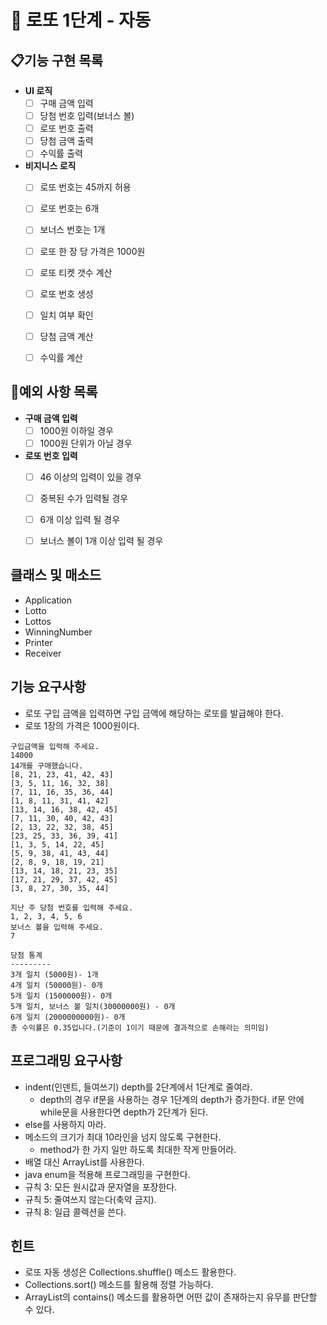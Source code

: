 # 🚀 로또 1단계 - 자동

##  📋기능 구현 목록
* **UI 로직**
  - [ ] 구매 금액 입력
  - [ ] 당첨 번호 입력(보너스 볼)
  - [ ] 로또 번호 출력
  - [ ] 당첨 금액 출력
  - [ ] 수익률 출력

* **비지니스 로직**
  - [ ] 로또 번호는 45까지 허용
  - [ ] 로또 번호는 6개
  - [ ] 보너스 번호는 1개
  - [ ] 로또 한 장 당 가격은 1000원
  - [ ] 로또 티켓 갯수 계산
  - [ ] 로또 번호 생성
  - [ ] 일치 여부 확인
  - [ ] 당첨 금액 계산
  - [ ] 수익률 계산


## 🎯예외 사항 목록
* **구매 금액 입력**
  - [ ] 1000원 이하일 경우
  - [ ] 1000원 단위가 아닐 경우

* **로또 번호 입력**
  - [ ] 46 이상의 입력이 있을 경우
  - [ ] 중복된 수가 입력될 경우
  - [ ] 6개 이상 입력 될 경우
  - [ ] 보너스 볼이 1개 이상 입력 될 경우


## 클래스 및 매소드
- Application
- Lotto
- Lottos
- WinningNumber
- Printer
- Receiver



## 기능 요구사항
- 로또 구입 금액을 입력하면 구입 금액에 해당하는 로또를 발급해야 한다.
- 로또 1장의 가격은 1000원이다.

```
구입금액을 입력해 주세요.
14000
14개를 구매했습니다.
[8, 21, 23, 41, 42, 43]
[3, 5, 11, 16, 32, 38]
[7, 11, 16, 35, 36, 44]
[1, 8, 11, 31, 41, 42]
[13, 14, 16, 38, 42, 45]
[7, 11, 30, 40, 42, 43]
[2, 13, 22, 32, 38, 45]
[23, 25, 33, 36, 39, 41]
[1, 3, 5, 14, 22, 45]
[5, 9, 38, 41, 43, 44]
[2, 8, 9, 18, 19, 21]
[13, 14, 18, 21, 23, 35]
[17, 21, 29, 37, 42, 45]
[3, 8, 27, 30, 35, 44]

지난 주 당첨 번호를 입력해 주세요.
1, 2, 3, 4, 5, 6
보너스 볼을 입력해 주세요.
7

당첨 통계
---------
3개 일치 (5000원)- 1개
4개 일치 (50000원)- 0개
5개 일치 (1500000원)- 0개
5개 일치, 보너스 볼 일치(30000000원) - 0개
6개 일치 (2000000000원)- 0개
총 수익률은 0.35입니다.(기준이 1이기 때문에 결과적으로 손해라는 의미임)
```

## 프로그래밍 요구사항
- indent(인덴트, 들여쓰기) depth를 2단계에서 1단계로 줄여라.
  - depth의 경우 if문을 사용하는 경우 1단계의 depth가 증가한다. if문 안에 while문을 사용한다면 depth가 2단계가 된다.
- else를 사용하지 마라.
- 메소드의 크기가 최대 10라인을 넘지 않도록 구현한다.
  - method가 한 가지 일만 하도록 최대한 작게 만들어라.
- 배열 대신 ArrayList를 사용한다.
- java enum을 적용해 프로그래밍을 구현한다.
- 규칙 3: 모든 원시값과 문자열을 포장한다.
- 규칙 5: 줄여쓰지 않는다(축약 금지).
- 규칙 8: 일급 콜렉션을 쓴다.

## 힌트
- 로또 자동 생성은 Collections.shuffle() 메소드 활용한다.
- Collections.sort() 메소드를 활용해 정렬 가능하다.
- ArrayList의 contains() 메소드를 활용하면 어떤 값이 존재하는지 유무를 판단할 수 있다.
